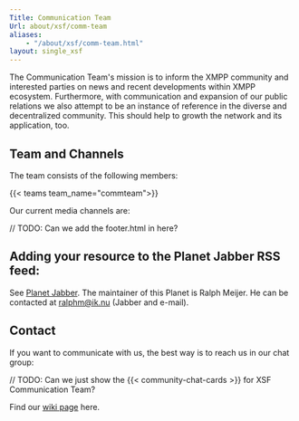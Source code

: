 ```yaml
---
Title: Communication Team
Url: about/xsf/comm-team
aliases:
    - "/about/xsf/comm-team.html"
layout: single_xsf
---
```


The Communication Team's mission is to inform the XMPP community and interested parties on news and recent developments within XMPP ecosystem.
Furthermore, with communication and expansion of our public relations we also attempt to be an instance of reference in the diverse and decentralized community.
This should help to growth the network and its application, too.

## Team and Channels
The team consists of the following members:

{{< teams team_name="commteam">}}

Our current media channels are:

// TODO: Can we add the footer.html in here?

## Adding your resource to the Planet Jabber RSS feed:
See [Planet Jabber](https://planet.jabber.org/). The maintainer of this Planet is Ralph Meijer. He can be contacted at ralphm@ik.nu (Jabber and e-mail).

## Contact
If you want to communicate with us, the best way is to reach us in our chat group:

// TODO: Can we just show the {{< community-chat-cards >}} for XSF Communication Team?

Find our [wiki page](https://wiki.xmpp.org/web/CommTeam) here.
